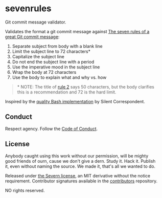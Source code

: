 # sevenrules

Git commit message validator.

Validates the format a git commit message against [The seven rules of a great Git commit message](https://chris.beams.io/posts/git-commit/#seven-rules):

1. Separate subject from body with a blank line
1. Limit the subject line to 72 characters*
1. Capitalize the subject line
1. Do not end the subject line with a period
1. Use the imperative mood in the subject line
1. Wrap the body at 72 characters
1. Use the body to explain what and why vs. how

>\* NOTE: The title of [rule 2](https://chris.beams.io/posts/git-commit/#limit-50) says 50 characters, but the body clarifies this is a recommendation and 72 is the hard limit.

Inspired by the [quality Bash implementation](https://gitlab.com/silent.correspondent/commit-msg/blob/master/commit-msg.sh) by Silent Correspondent.

## Conduct

Respect agency. Follow the [Code of Conduct](CODE_OF_CONDUCT.md).

## License

Anybody caught using this work without our permission, will be mighty good friends of ourn, cause we don't give a dern. Study it. Hack it. Publish it, even without naming the source. We made it, that's all we wanted to do.

Released under [the Severn license](LICENSE), an MIT derivative without the notice requirement. Contributor signatures available in the [contributors](https://github.com/severndb/contributors) repository.

NO rights reserved.